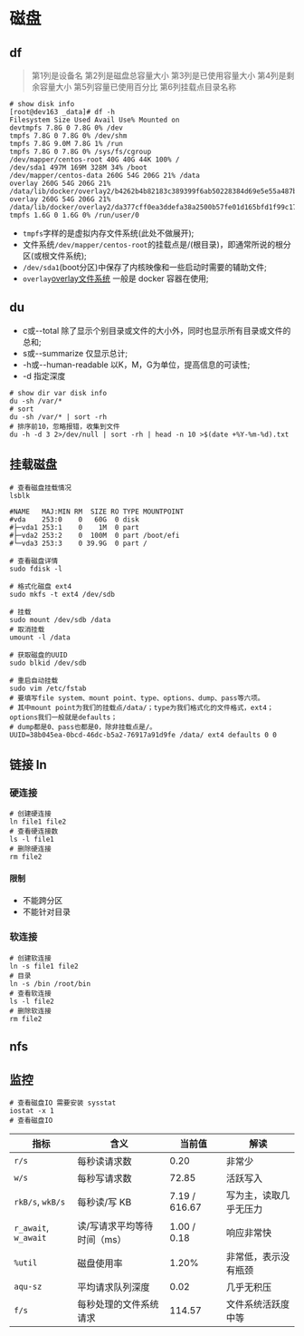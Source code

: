 # 磁盘

## df

> 第1列是设备名
> 第2列是磁盘总容量大小
> 第3列是已使用容量大小
> 第4列是剩余容量大小
> 第5列容量已使用百分比
> 第6列挂载点目录名称

```shell
# show disk info
[root@dev163 _data]# df -h
Filesystem Size Used Avail Use% Mounted on
devtmpfs 7.8G 0 7.8G 0% /dev
tmpfs 7.8G 0 7.8G 0% /dev/shm
tmpfs 7.8G 9.0M 7.8G 1% /run
tmpfs 7.8G 0 7.8G 0% /sys/fs/cgroup
/dev/mapper/centos-root 40G 40G 44K 100% /
/dev/sda1 497M 169M 328M 34% /boot
/dev/mapper/centos-data 260G 54G 206G 21% /data
overlay 260G 54G 206G 21% /data/lib/docker/overlay2/b4262b4b82183c389399f6ab50228384d69e5e55a487b0270ec0b47e9031f59c/merged
overlay 260G 54G 206G 21% /data/lib/docker/overlay2/da377cff0ea3ddefa38a2500b57fe01d165bfd1f99c170a53f0d425149baa6f9/merged
tmpfs 1.6G 0 1.6G 0% /run/user/0
```

- `tmpfs`字样的是虚拟内存文件系统(此处不做展开);
- 文件系统`/dev/mapper/centos-root`的挂载点是/(根目录)，即通常所说的根分区(或根文件系统);
- `/dev/sda1`(boot分区)中保存了内核映像和一些启动时需要的辅助文件;
- `overlay`[overlay文件系统](http://dockone.io/article/1511) 一般是 docker 容器在使用;

## du

- c或--total 除了显示个别目录或文件的大小外，同时也显示所有目录或文件的总和;
- s或--summarize 仅显示总计;
- -h或--human-readable 以K，M，G为单位，提高信息的可读性;
- -d 指定深度

```shell
# show dir var disk info
du -sh /var/*
# sort
du -sh /var/* | sort -rh
# 排序前10，忽略报错，收集到文件
du -h -d 3 2>/dev/null | sort -rh | head -n 10 >$(date +%Y-%m-%d).txt
```

## 挂载磁盘

```shell
# 查看磁盘挂载情况
lsblk

#NAME   MAJ:MIN RM  SIZE RO TYPE MOUNTPOINT
#vda    253:0    0   60G  0 disk
#├─vda1 253:1    0    1M  0 part
#├─vda2 253:2    0  100M  0 part /boot/efi
#└─vda3 253:3    0 39.9G  0 part /

# 查看磁盘详情
sudo fdisk -l

# 格式化磁盘 ext4
sudo mkfs -t ext4 /dev/sdb

# 挂载
sudo mount /dev/sdb /data
# 取消挂载
umount -l /data

# 获取磁盘的UUID
sudo blkid /dev/sdb

# 重启自动挂载
sudo vim /etc/fstab
# 要填写file system、mount point、type、options、dump、pass等六项。
# 其中mount point为我们的挂载点/data/；type为我们格式化的文件格式，ext4；options我们一般就是defaults；
# dump都是0、pass也都是0，除非挂载点是/。
UUID=38b045ea-0bcd-46dc-b5a2-76917a91d9fe /data/ ext4 defaults 0 0

```

## 链接 ln

### 硬连接

```shell
# 创建硬连接
ln file1 file2
# 查看硬连接数
ls -l file1
# 删除硬连接
rm file2
```

#### 限制

- 不能跨分区
- 不能针对目录

### 软连接

```shell
# 创建软连接
ln -s file1 file2
# 目录
ln -s /bin /root/bin
# 查看软连接
ls -l file2
# 删除软连接
rm file2
```

## nfs

## 监控

```shell
# 查看磁盘IO 需要安装 sysstat
iostat -x 1
# 查看磁盘IO

```

| 指标                   | 含义              | 当前值           | 解读          |
|----------------------|-----------------|---------------|-------------|
| `r/s`                | 每秒读请求数          | 0.20          | 非常少         |
| `w/s`                | 每秒写请求数          | 72.85         | 活跃写入        |
| `rkB/s`, `wkB/s`     | 每秒读/写 KB        | 7.19 / 616.67 | 写为主，读取几乎无压力 |
| `r_await`, `w_await` | 读/写请求平均等待时间（ms） | 1.00 / 0.18   | 响应非常快       |
| `%util`              | 磁盘使用率           | 1.20%         | 非常低，表示没有瓶颈  |
| `aqu-sz`             | 平均请求队列深度        | 0.02          | 几乎无积压       |
| `f/s`                | 每秒处理的文件系统请求     | 114.57        | 文件系统活跃度中等   |
